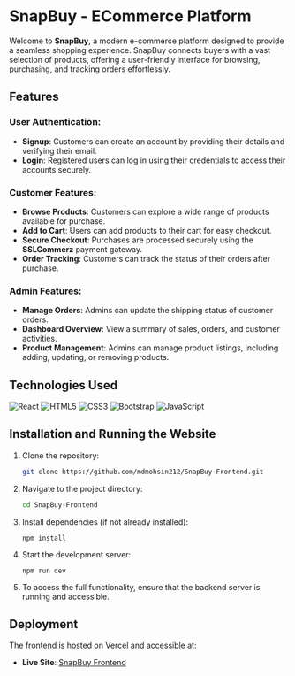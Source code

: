 # SnapBuy - ECommerce Platform  

Welcome to **SnapBuy**, a modern e-commerce platform designed to provide a seamless shopping experience. SnapBuy connects buyers with a vast selection of products, offering a user-friendly interface for browsing, purchasing, and tracking orders effortlessly.


## Features  

### **User Authentication**:  
- **Signup**: Customers can create an account by providing their details and verifying their email.  
- **Login**: Registered users can log in using their credentials to access their accounts securely.  

### **Customer Features**:  
- **Browse Products**: Customers can explore a wide range of products available for purchase.  
- **Add to Cart**: Users can add products to their cart for easy checkout.  
- **Secure Checkout**: Purchases are processed securely using the **SSLCommerz** payment gateway.  
- **Order Tracking**: Customers can track the status of their orders after purchase.  

### **Admin Features**:  
- **Manage Orders**: Admins can update the shipping status of customer orders.  
- **Dashboard Overview**: View a summary of sales, orders, and customer activities.  
- **Product Management**: Admins can manage product listings, including adding, updating, or removing products.  


## Technologies Used

![React](https://img.shields.io/badge/React-61DAFB?style=for-the-badge&logo=react&logoColor=black)
![HTML5](https://img.shields.io/badge/HTML5-E34F26?style=for-the-badge&logo=html5&logoColor=white)
![CSS3](https://img.shields.io/badge/CSS3-1572B6?style=for-the-badge&logo=css3&logoColor=white)
![Bootstrap](https://img.shields.io/badge/Bootstrap-7952B3?style=for-the-badge&logo=bootstrap&logoColor=white)
![JavaScript](https://img.shields.io/badge/JavaScript-F7DF1E?style=for-the-badge&logo=javascript&logoColor=black)

## Installation and Running the Website

1. Clone the repository:
    ```bash
    git clone https://github.com/mdmohsin212/SnapBuy-Frontend.git
    ```

2. Navigate to the project directory:
    ```bash
    cd SnapBuy-Frontend
    ```

3. Install dependencies (if not already installed):
    ```
    npm install
    ```

4. Start the development server:
    ```
    npm run dev
    ```

5. To access the full functionality, ensure that the backend server is running and accessible.

## Deployment

The frontend is hosted on Vercel and accessible at:
- **Live Site**: [SnapBuy Frontend](https://snapbuy-frontend.vercel.app/)